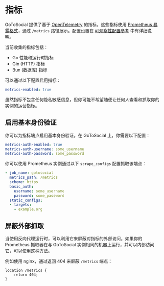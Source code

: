 # 指标

GoToSocial 提供了基于 [OpenTelemetry][otel] 的指标。这些指标使用 [Prometheus 暴露格式][prom]，通过 `/metrics` 路径展示。配置设置在 [可观察性配置参考][obs] 中有详细说明。

当前收集的指标包括：

* Go 性能和运行时指标
* Gin (HTTP) 指标
* Bun (数据库) 指标

可以通过以下配置启用指标：

```yaml
metrics-enabled: true
```

虽然指标不包含任何隐私敏感信息，但你可能不希望随便让任何人查看和抓取你的实例的运营指标。

## 启用基本身份验证

你可以为指标端点启用基本身份验证。在 GoToSocial 上，你需要以下配置：

```yaml
metrics-auth-enabled: true
metrics-auth-username: some_username
metrics-auth-password: some_password
```

你可以使用 Prometheus 实例通过以下 `scrape_configs` 配置抓取该端点：

```yaml
- job_name: gotosocial
  metrics_path: /metrics
  scheme: https
  basic_auth:
    username: some_username
    password: some_password
  static_configs:
  - targets:
    - example.org
```

## 屏蔽外部抓取

当使用反向代理运行时，可以利用它来屏蔽对指标的外部访问。如果你的 Prometheus 抓取器在与 GoToSocial 实例相同的机器上运行，并可以内部访问它，可以使用这种方法。

例如使用 nginx，通过返回 404 来屏蔽 `/metrics` 端点：

```nginx
location /metrics {
    return 404;
}
```

[otel]: https://opentelemetry.io/
[prom]: https://prometheus.io/docs/instrumenting/exposition_formats/
[obs]: ../configuration/observability.md